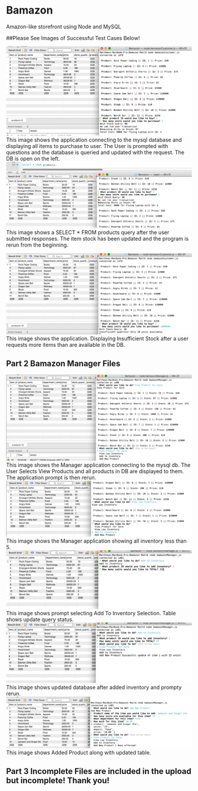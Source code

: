 # Bamazon
Amazon-like storefront using Node and MySQL

##Please See Images of Successful Test Cases Below!

![Bamazon Customer 1](/images/BamazonCustomer1.png)
This image shows the application connecting to the mysql database and displaying all items to purchase to user.
The User is prompted with questions and the database is queried and updated with the request.
The DB is open on the left. 
![Bamazon Customer 1 Success](/images/BamazonCustomer1_UpdateDB.png)
This image shows a SELECT * FROM products query after the user submitted responses.
The item stock has been updated and the program is rerun from the beginning. 

![Bamazon Customer 2](/images/BamazonCustomer2_Insufficient.png)
This image shows the application. Displaying Insufficient Stock after a user requests more items
than are available in the DB.

## **Part 2 Bamazon Manager Files** 
![Bamazon Manager Scenario](/images/BamazonManagerViewProducts.png)
This image shows the Manager application connecting to the mysql db. 
The User Selects View Products and all products in DB are displayed to them.
The application prompt is then rerun.
![Bamazon Manager Scenario](/images/BamazonManagerViewLow.png)
This image shows the Manager application showing all inventory less than 5.
![Bamazon Manager Scenario](/images/BamazonManagerAdd.png)
This image shows prompt selecting Add To Inventory Selection. Table shows update query status.
![Bamazon Manager Scenario](/images/BamazonManagerAddedInventory.png)
This image shows updated database after added inventory and prompty rerun.
![Bamazon Manager Scenario](/images/BamazonManagerAddedProduct.png)
This image shows Added Product along with updated table. 

## Part 3 **Incomplete** Files are included in the upload but incomplete! Thank you!